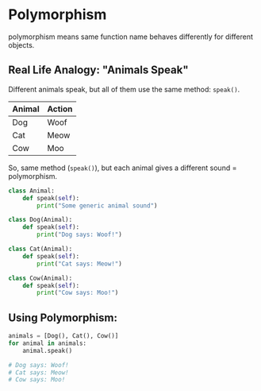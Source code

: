 # Polymorphism
polymorphism means same function name behaves differently for different objects.

## Real Life Analogy: "Animals Speak"
Different animals speak, but all of them use the same method: `speak()`.

| Animal | Action |
|--------|--------|
| Dog    | Woof   |
| Cat    | Meow   |
| Cow    | Moo    |

So, same method (`speak()`), but each animal gives a different sound = polymorphism.

```python
class Animal:
    def speak(self):
        print("Some generic animal sound")

class Dog(Animal):
    def speak(self):
        print("Dog says: Woof!")

class Cat(Animal):
    def speak(self):
        print("Cat says: Meow!")

class Cow(Animal):
    def speak(self):
        print("Cow says: Moo!")
```
## Using Polymorphism:
```python
animals = [Dog(), Cat(), Cow()]
for animal in animals:
    animal.speak()

# Dog says: Woof!
# Cat says: Meow!
# Cow says: Moo!
```
